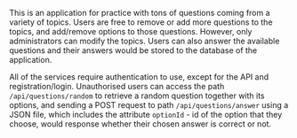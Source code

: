 This is an application for practice with tons of questions coming from
a variety of topics. Users are free to remove or add more questions to the topics,
and add/remove options to those questions. However, only administrators can modify
the topics. Users can also answer the available questions and their answers would 
be stored to the database of the application.

All of the services require authentication to use, except for the API and registration/login. 
Unauthorised users can access the path `/api/questions/random` to retrieve a 
random question together with its options, and sending a POST request to 
path `/api/questions/answer` using a JSON file, which includes the
attribute `optionId` - id of the option that they choose, would response whether 
their chosen answer is correct or not.
